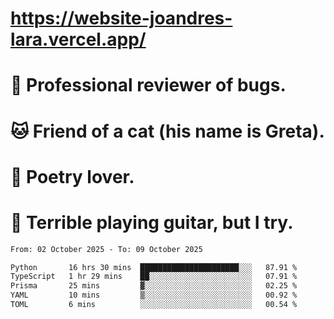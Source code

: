 # https://website-joandres-lara.vercel.app/
# 🐛 Professional reviewer of bugs.
# 🐱 Friend of a cat (his name is Greta).
# 📜 Poetry lover.
# 🎸 Terrible playing guitar, but I try.

<!--START_SECTION:waka-->

```txt
From: 02 October 2025 - To: 09 October 2025

Python       16 hrs 30 mins  ██████████████████████░░░   87.91 %
TypeScript   1 hr 29 mins    ██░░░░░░░░░░░░░░░░░░░░░░░   07.91 %
Prisma       25 mins         ▓░░░░░░░░░░░░░░░░░░░░░░░░   02.25 %
YAML         10 mins         ▒░░░░░░░░░░░░░░░░░░░░░░░░   00.92 %
TOML         6 mins          ░░░░░░░░░░░░░░░░░░░░░░░░░   00.54 %
```

<!--END_SECTION:waka-->
